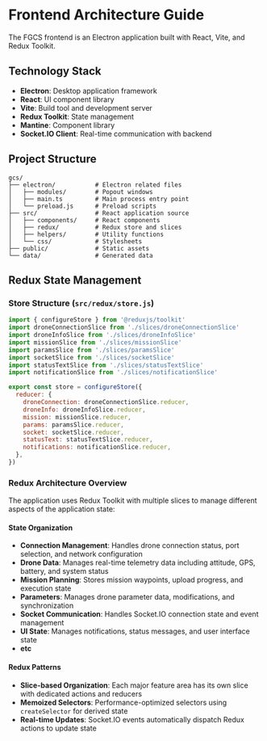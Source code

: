 # Frontend Architecture Guide

The FGCS frontend is an Electron application built with React, Vite, and Redux Toolkit.

## Technology Stack

- **Electron**: Desktop application framework
- **React**: UI component library
- **Vite**: Build tool and development server
- **Redux Toolkit**: State management
- **Mantine**: Component library
- **Socket.IO Client**: Real-time communication with backend

## Project Structure

``` basg
gcs/
├── electron/           # Electron related files
│   ├── modules/        # Popout windows
│   ├── main.ts         # Main process entry point
│   └── preload.js      # Preload scripts
├── src/                # React application source
│   ├── components/     # React components
│   ├── redux/          # Redux store and slices
│   ├── helpers/        # Utility functions
│   └── css/            # Stylesheets
├── public/             # Static assets
└── data/               # Generated data
```

## Redux State Management

### Store Structure (`src/redux/store.js`)

```javascript
import { configureStore } from '@reduxjs/toolkit'
import droneConnectionSlice from './slices/droneConnectionSlice'
import droneInfoSlice from './slices/droneInfoSlice'
import missionSlice from './slices/missionSlice'
import paramsSlice from './slices/paramsSlice'
import socketSlice from './slices/socketSlice'
import statusTextSlice from './slices/statusTextSlice'
import notificationSlice from './slices/notificationSlice'

export const store = configureStore({
  reducer: {
    droneConnection: droneConnectionSlice.reducer,
    droneInfo: droneInfoSlice.reducer,
    mission: missionSlice.reducer,
    params: paramsSlice.reducer,
    socket: socketSlice.reducer,
    statusText: statusTextSlice.reducer,
    notifications: notificationSlice.reducer,
  },
})
```

### Redux Architecture Overview

The application uses Redux Toolkit with multiple slices to manage different aspects of the application state:

#### State Organization

- **Connection Management**: Handles drone connection status, port selection, and network configuration
- **Drone Data**: Manages real-time telemetry data including attitude, GPS, battery, and system status
- **Mission Planning**: Stores mission waypoints, upload progress, and execution state
- **Parameters**: Manages drone parameter data, modifications, and synchronization
- **Socket Communication**: Handles Socket.IO connection state and event management
- **UI State**: Manages notifications, status messages, and user interface state
- **etc**

#### Redux Patterns

- **Slice-based Organization**: Each major feature area has its own slice with dedicated actions and reducers
- **Memoized Selectors**: Performance-optimized selectors using `createSelector` for derived state
- **Real-time Updates**: Socket.IO events automatically dispatch Redux actions to update state
